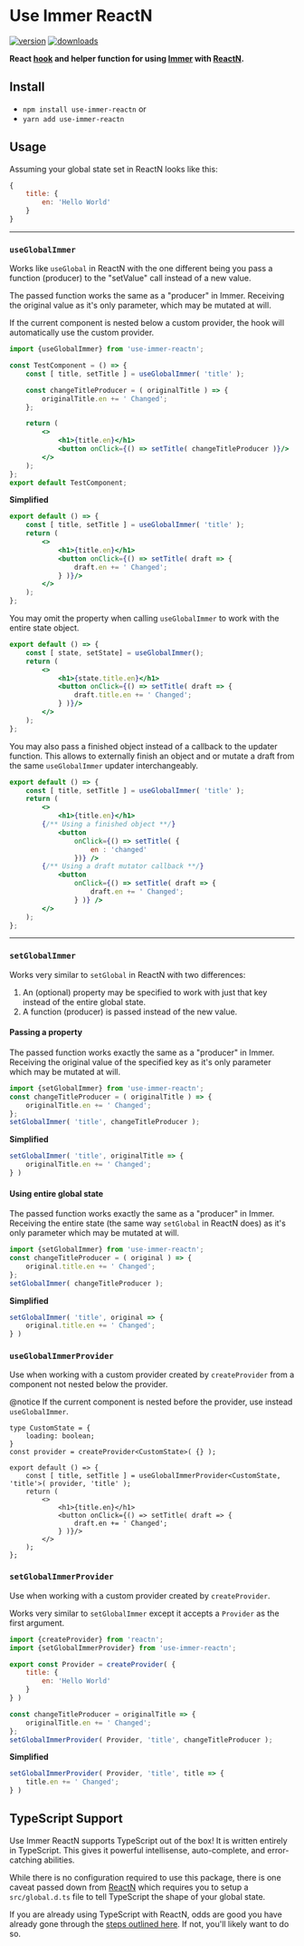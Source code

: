 # Use Immer ReactN

[![version](https://img.shields.io/npm/v/use-immer-reactn.svg)](https://www.npmjs.com/package/use-immer-reactn) 
[![downloads](https://img.shields.io/npm/dt/use-immer-reactn.svg)](https://www.npmjs.com/package/use-immer-reactn)

**React [hook](https://reactjs.org/docs/hooks-intro.html) and helper function for using [Immer](https://github.com/mweststrate/immer) with [ReactN](https://www.npmjs.com/package/reactn).**




## Install

* `npm install use-immer-reactn` or
* `yarn add use-immer-reactn`

## Usage

Assuming your global state set in ReactN looks like this:

```js
{
	title: {
		en: 'Hello World'
	}
}
```
-------------

### `useGlobalImmer`

Works like `useGlobal` in ReactN with the one different being you pass a function (producer) to the "setValue" call instead of a new value.

The passed function works the same as a "producer" in Immer. Receiving the original value as it's only parameter, which may be mutated at will.

If the current component is nested below a custom provider, the hook will automatically use the custom provider.

```jsx harmony
import {useGlobalImmer} from 'use-immer-reactn';

const TestComponent = () => {
	const [ title, setTitle ] = useGlobalImmer( 'title' );

	const changeTitleProducer = ( originalTitle ) => {
		originalTitle.en += ' Changed';
	};

	return (
		<>
			<h1>{title.en}</h1>
			<button onClick={() => setTitle( changeTitleProducer )}/>
		</>
	);
};
export default TestComponent;
```

**Simplified**

```jsx harmony
export default () => {
	const [ title, setTitle ] = useGlobalImmer( 'title' );
	return (
		<>
			<h1>{title.en}</h1>
			<button onClick={() => setTitle( draft => {
				draft.en += ' Changed';
			} )}/>
		</>
	);
};
```

You may omit the property when calling `useGlobalImmer` to work with the entire state object.

```jsx
export default () => {
	const [ state, setState] = useGlobalImmer();
	return (
		<>
			<h1>{state.title.en}</h1>
			<button onClick={() => setTitle( draft => {
				draft.title.en += ' Changed';
			} )}/>
		</>
	);
};
```

You may also pass a finished object instead of a callback to the updater function. This allows to externally finish an object and or mutate a draft from the same `useGlobalImmer` updater interchangeably. 

```jsx
export default () => {
	const [ title, setTitle ] = useGlobalImmer( 'title' );
	return (
		<>
			<h1>{title.en}</h1>
        {/** Using a finished object **/}
			<button
				onClick={() => setTitle( {
                    en : 'changed'
                })} />
        {/** Using a draft mutator callback **/}
			<button
				onClick={() => setTitle( draft => {
					draft.en += ' Changed';
				} )} />
		</>
	);
};
```

--------------------------

### `setGlobalImmer`

Works very similar to `setGlobal` in ReactN with two differences:
1. An (optional) property may be specified to work with just that key instead of the entire global state.
2. A function (producer) is passed instead of the new value.

#### Passing a property
The passed function works exactly the same as a "producer" in Immer. Receiving the original value of the specified key as it's only parameter which may be mutated at will.

```js
import {setGlobalImmer} from 'use-immer-reactn';
const changeTitleProducer = ( originalTitle ) => {
    originalTitle.en += ' Changed';
};
setGlobalImmer( 'title', changeTitleProducer );
```

**Simplified**
```js
setGlobalImmer( 'title', originalTitle => {
    originalTitle.en += ' Changed';
} )
```
#### Using entire global state
The passed function works exactly the same as a "producer" in Immer. Receiving the entire state (the same way `setGlobal` in ReactN does) as it's only parameter which may be mutated at will.

```js
import {setGlobalImmer} from 'use-immer-reactn';
const changeTitleProducer = ( original ) => {
    original.title.en += ' Changed';
};
setGlobalImmer( changeTitleProducer );
```

**Simplified**
```js
setGlobalImmer( 'title', original => {
    original.title.en += ' Changed';
} )
```

### `useGlobalImmerProvider`

Use when working with a custom provider created by `createProvider` from a component not nested below the provider.

@notice If the current component is nested before the provider, use instead `useGlobalImmer`.


```tsx
type CustomState = {
	loading: boolean;
}
const provider = createProvider<CustomState>( {} );

export default () => {
	const [ title, setTitle ] = useGlobalImmerProvider<CustomState, 'title'>( provider, 'title' );
	return (
		<>
			<h1>{title.en}</h1>
			<button onClick={() => setTitle( draft => {
				draft.en += ' Changed';
			} )}/>
		</>
	);
};

```

### `setGlobalImmerProvider`

Use when working with a custom provider created by `createProvider`.

Works very similar to `setGlobalImmer` except it accepts a `Provider` as the first argument.

```js
import {createProvider} from 'reactn';
import {setGlobalImmerProvider} from 'use-immer-reactn';

export const Provider = createProvider( {
	title: {
		en: 'Hello World'
	}
} )

const changeTitleProducer = originalTitle => {
	originalTitle.en += ' Changed';
};
setGlobalImmerProvider( Provider, 'title', changeTitleProducer );
```

**Simplified**

```js
setGlobalImmerProvider( Provider, 'title', title => {
    title.en += ' Changed';
} )
```


## TypeScript Support

Use Immer ReactN supports TypeScript out of the box! It is written entirely in TypeScript. This gives it powerful intellisense, auto-complete, and error-catching abilities.

While there is no configuration required to use this package, there is one caveat passed down from [ReactN](https://www.npmjs.com/package/reactn) which requires you to setup a `src/global.d.ts` file to tell TypeScript the shape of your global state.

If you are already using TypeScript with ReactN, odds are good you have already gone through the [steps outlined here](https://www.npmjs.com/package/reactn#typescript-support). If not, you'll likely want to do so.

